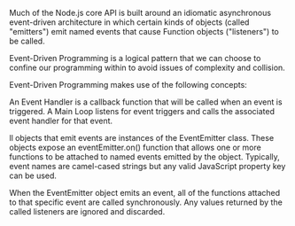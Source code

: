 Much of the Node.js core API is built around an idiomatic asynchronous event-driven architecture in which certain kinds of objects (called "emitters") emit named events that cause Function objects ("listeners") to be called.

Event-Driven Programming is a logical pattern that we can choose to confine our programming within to avoid issues of complexity and collision. 

Event-Driven Programming makes use of the following concepts:

An Event Handler is a callback function that will be called when an event is triggered.
A Main Loop listens for event triggers and calls the associated event handler for that event.

ll objects that emit events are instances of the EventEmitter class. These objects expose an eventEmitter.on() function that allows one or more functions to be attached to named events emitted by the object. Typically, event names are camel-cased strings but any valid JavaScript property key can be used.

When the EventEmitter object emits an event, all of the functions attached to that specific event are called synchronously. Any values returned by the called listeners are ignored and discarded.

